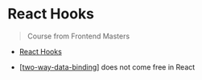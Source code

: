 # React Hooks
> Course from Frontend Masters

- [React Hooks](#react-hooks)


- [[two-way-data-binding]] does not come free in React

[//begin]: # "Autogenerated link references for markdown compatibility"
[two-way-data-binding]: two-way-data-binding "What Is Two-Way Data Binding?"
[//end]: # "Autogenerated link references"